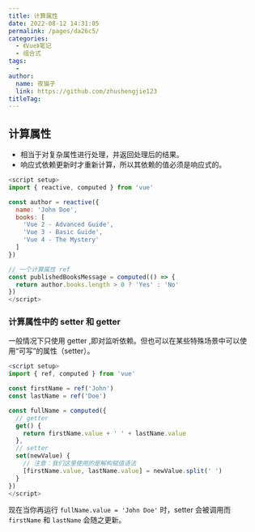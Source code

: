 ```yaml
---
title: 计算属性
date: 2022-08-12 14:31:05
permalink: /pages/da26c5/
categories:
  - 《Vue》笔记
  - 组合式
tags:
  - 
author: 
  name: 夜猫子
  link: https://github.com/zhushengjie123
titleTag: 
---
```

## 计算属性

- 相当于对复杂属性进行处理，并返回处理后的结果。
- 响应式依赖更新时才重新计算，所以其依赖的值必须是响应式的。

```js
<script setup>
import { reactive, computed } from 'vue'

const author = reactive({
  name: 'John Doe',
  books: [
    'Vue 2 - Advanced Guide',
    'Vue 3 - Basic Guide',
    'Vue 4 - The Mystery'
  ]
})

// 一个计算属性 ref
const publishedBooksMessage = computed(() => {
  return author.books.length > 0 ? 'Yes' : 'No'
})
</script>
```

### 计算属性中的 setter 和 getter

一般情况下只使用 getter ,即对监听依赖。但也可以在某些特殊场景中可以使用“可写”的属性（setter）。

~~~js
<script setup>
import { ref, computed } from 'vue'

const firstName = ref('John')
const lastName = ref('Doe')

const fullName = computed({
  // getter
  get() {
    return firstName.value + ' ' + lastName.value
  },
  // setter
  set(newValue) {
    // 注意：我们这里使用的是解构赋值语法
    [firstName.value, lastName.value] = newValue.split(' ')
  }
})
</script>
~~~

现在当你再运行 `fullName.value = 'John Doe'` 时，setter 会被调用而 `firstName` 和 `lastName` 会随之更新。